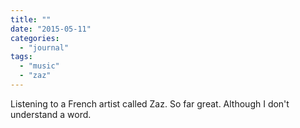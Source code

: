 ```yaml
---
title: ""
date: "2015-05-11"
categories: 
  - "journal"
tags: 
  - "music"
  - "zaz"
---
```


Listening to a French artist called Zaz. So far great. Although I don't understand a word.
